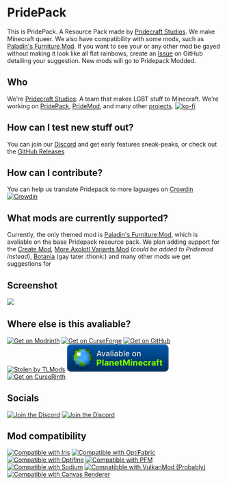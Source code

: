 <!-- Cuties -->
# PridePack
This is PridePack. A Resource Pack made by [Pridecraft Studios](https://github.com/pridecraft-studios). We make Minecraft queer.
We also have compatibility with some mods, such as [Paladin's Furniture Mod](https://modrinth.com/mod/paladins-furniture). If you want to see your  or any other mod be gayed without making it look like all flat rainbows, create an [Issue](https://github.com/Pridecraft-Studios/pridepack-modded/issues/new) on GitHub detailing your suggestion. New mods will go to Pridepack Modded.
## Who
We're [Pridecraft Studios](https://pridecraft.gay): A team that makes LGBT stuff to Minecraft. We're working on [PridePack](https://github.com/Pridecraft-Studios/PridePack), [PrideMod](https://github.com/Pridecraft-Studios/PrideMod), and many other [projects](https://github.com/orgs/Pridecraft-Studios/repositories).
[![ko-fi](https://rawcdn.githack.com/intergrav/devins-badges/1aec26abb75544baec37249f42008b2fcc0e731f/assets/cozy/donate/kofi-plural_vector.svg)](https://ko-fi.com/W7W4NLJWR)
## How can I test new stuff out?
You can join our [Discord](https://discord.pridecraft.gay) and get early features sneak-peaks, or check out the [GitHub Releases](https://github.com/pridecraft-studios/pridepack)
## How can I contribute?
You can help us translate Pridepack to more laguages on [Crowdin](https://crowdin.com/project/pridepack/settings) [![Crowdin](https://badges.crowdin.net/pridepack/localized.svg)](https://crowdin.com/project/pridepack)
## What mods are currently supported?
Currently, the only themed mod is [Paladin's Furniture Mod](https://modrinth.com/mod/paladins-furniture), which is avaliable on the base Pridepack resource pack.
We plan adding support for the [Create Mod](https://modrinth.com/mod/create), [More Axolotl Variants Mod](https://modrinth.com/mod/mavm) (*could be added to Pridemod instead*), [Botania](https://modrinth.com/mod/botania) (gay tater :thonk:) and many other mods we get suggestions for
## Screenshot
<img src="https://rawcdn.githack.com/Nu-Git/blurryface/433edb005503d3502d0abfae2354e993cc7b25c4/pridecraft/5.0/images/description/BIIS%20EVERYWHERE.png?raw=true">

## Where else is this avaliable?
[![Get on Modrinth](https://rawcdn.githack.com/intergrav/devins-badges/1aec26abb75544baec37249f42008b2fcc0e731f/assets/cozy/available/modrinth_64h.png?raw=true)](https://modrinth.com/resourcepack/pridepack) [![Get on CurseForge](https://rawcdn.githack.com/intergrav/devins-badges/1aec26abb75544baec37249f42008b2fcc0e731f/assets/cozy/available/curseforge_64h.png?raw=true)](https://www.curseforge.com/minecraft/texture-packs/pride-pack) [![Get on GitHub](https://rawcdn.githack.com/intergrav/devins-badges/1aec26abb75544baec37249f42008b2fcc0e731f/assets/cozy/available/git_64h.png?raw=true)](https://github.com/Pridecraft-Studios/pridepack) [![Stolen by TLMods](https://rawcdn.githack.com/Nu-Git/blurrybadges/88c6971e38f189d9dc9393c8a4933974559c3c1d/badges/64h/Stolen%20By%20TLMods.png?raw=true)](https://tlmods.org/en/resourcepacks/pride-pack/) [![Get on PMC](https://github.com/Nu-Git/blurrybadges/blob/main/badges/64h/Avaliable%20On%20PMC.png?raw=true)](https://www.planetminecraft.com/member/canalnu/) [
![Get on CurseRinth](https://rawcdn.githack.com/Nu-Git/blurrybadges/88c6971e38f189d9dc9393c8a4933974559c3c1d/badges/64h/Avaliable%20on%20Curserinth.png?raw=true)](https://curserinth.kuylar.dev/resourcepack/respack__pride-pack)
## Socials
[![Join the Discord](https://rawcdn.githack.com/intergrav/devins-badges/1aec26abb75544baec37249f42008b2fcc0e731f/assets/cozy/social/discord-plural_64h.png?raw=true)](https://discord.pridecraft.gay) [![Join the Discord](https://rawcdn.githack.com/intergrav/devins-badges/1aec26abb75544baec37249f42008b2fcc0e731f/assets/cozy/social/mastodon-plural_64h.png?raw=true)](https://discord.pridecraft.gay)
## Mod compatibility
[![Compatible with Iris](https://rawcdn.githack.com/Nu-Git/questionmark-badges/88c6971e38f189d9dc9393c8a4933974559c3c1d/badges/1Xpng/Compatible%20with%20Iris%20Shaders@1x-1.png?raw=true)](https://irisshaders.net/) [![Compatible with OptiFabric](https://rawcdn.githack.com/Nu-Git/questionmark-badges/88c6971e38f189d9dc9393c8a4933974559c3c1d/badges/1Xpng/Compatible%20with%20Optifabric@1x.png?raw=true)](https://www.curseforge.com/minecraft/mc-mods/optifabric) [![Compatible with Optifine](https://github.com/Nu-Git/questionmark-badges/blob/main/badges/1Xpng/Compatible%20with%20Optifine@1x.png?raw=true)](https://optifine.net)
[![Compatible with PFM](https://github.com/Nu-Git/questionmark-badges/blob/main/badges/1Xpng/Compatible%20with%20PFM@1x.png?raw=true)](https://modrinth.com/mod/paladins-furniture) [![Compatible with Sodium](https://github.com/Nu-Git/questionmark-badges/blob/main/badges/1Xpng/Compatible%20with%20Sodium@1x.png?raw=true)](https://modrinth.com/mod/sodium)
[![Compatibble with VulkanMod (Probably)](https://github.com/Nu-Git/questionmark-badges/blob/main/pridepack-4.20/Compatible%20with%20VulkanMod.png?raw=true)](https://modrinth.com/mod/vulkanmod) [![Compatible with Canvas Renderer](https://github.com/Nu-Git/questionmark-badges/blob/main/pridepack-4.20/Compatible%20with%20Canvas.png?raw=true)](https://modrinth.com/mod/canvas)

<!--stackedit_data:
eyJoaXN0b3J5IjpbLTE4OTQwMDUwMDUsMzEyOTc3NDYsMTU5OT
Q0Mzg2NCwtMTI3NzQwMjM0NSwxNDg1ODA5MDE3LC0xMzQyMTAy
MDk5LDExOTQ3OTE1NjNdfQ==
-->